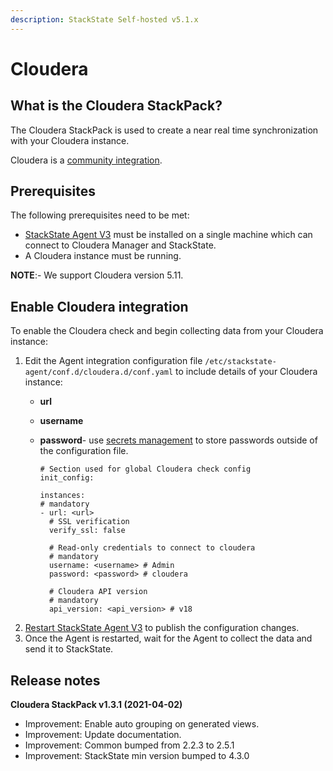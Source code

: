 ```yaml
---
description: StackState Self-hosted v5.1.x 
---
```


# Cloudera

## What is the Cloudera StackPack?

The Cloudera StackPack is used to create a near real time synchronization with your Cloudera instance.

Cloudera is a [community integration](/stackpacks/integrations/about_integrations.md#community-integrations).

## Prerequisites

The following prerequisites need to be met:

* [StackState Agent V3](../../setup/agent/about-stackstate-agent.md) must be installed on a single machine which can connect to Cloudera Manager and StackState.
* A Cloudera instance must be running.

**NOTE**:- We support Cloudera version 5.11.

## Enable Cloudera integration

To enable the Cloudera check and begin collecting data from your Cloudera instance:

1. Edit the Agent integration configuration file `/etc/stackstate-agent/conf.d/cloudera.d/conf.yaml` to include details of your Cloudera instance:
   * **url**
   * **username**
   * **password**- use [secrets management](../../configure/security/secrets_management.md) to store passwords outside of the configuration file.

     ```text
     # Section used for global Cloudera check config
     init_config:

     instances:
     # mandatory
     - url: <url>
       # SSL verification
       verify_ssl: false    

       # Read-only credentials to connect to cloudera
       # mandatory
       username: <username> # Admin
       password: <password> # cloudera

       # Cloudera API version
       # mandatory
       api_version: <api_version> # v18
     ```
2. [Restart StackState Agent V3](../../setup/agent/about-stackstate-agent.md#deployment) to publish the configuration changes.
3. Once the Agent is restarted, wait for the Agent to collect the data and send it to StackState.

## Release notes

**Cloudera StackPack v1.3.1 \(2021-04-02\)**

* Improvement: Enable auto grouping on generated views.
* Improvement: Update documentation.
* Improvement: Common bumped from 2.2.3 to 2.5.1
* Improvement: StackState min version bumped to 4.3.0


